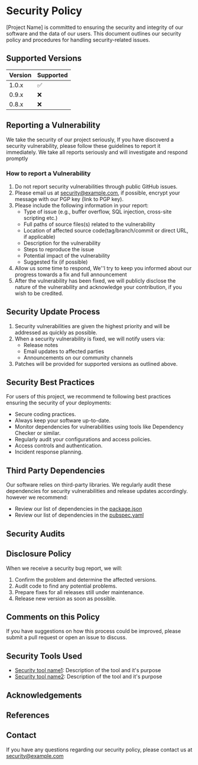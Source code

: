 # Security Policy

[Project Name] is committed to ensuring the security and integrity of our software and the data of our users.
This document outlines our security policy and procedures for handling security-related issues.

## Supported Versions

| Version | Supported |
| ------- | --------- |
| 1.0.x   | ✅        |
| 0.9.x   | ❌        |
| 0.8.x   | ❌        |

## Reporting a Vulnerability

We take the security of our project seriously, If you have discoverd a security vulnerability, please follow these guidelines to report it immediately. We take all reports seriously and will investigate and respond promptly

### How to report a Vulnerability

1. Do not report security vulnerabilities through public GitHub issues.
2. Please email us at [security@example.com](mailto:security@example.com), if possible, encrypt your message with our PGP key (link to PGP key).
3. Please include the following information in your report:
   - Type of issue (e.g., buffer overflow, SQL injection, cross-site scripting etc.)
   - Full paths of source files(s) related to the vulnerability
   - Location of affected source code(tag/branch/commit or direct URL, if applicable)
   - Description for the vulnerability
   - Steps to reproduce the issue
   - Potential impact of the vulnerability
   - Suggested fix (if possible)
4. Allow us some time to respond, We''l try to keep you informed about our progress towards a fix and full announcement
5. After the vulnerability has been fixed, we will publicly disclose the nature of the vulnerability and acknowledge your
   contribution, if you wish to be credited.

## Security Update Process

1. Security vulnerabilities are given the highest priority and will be addressed as quickly as possible.
2. When a security vulnerability is fixed, we will notify users via:
   - Release notes
   - Email updates to affected parties
   - Announcements on our community channels
3. Patches will be provided for supported versions as outlined above.

## Security Best Practices

For users of this project, we recommend te following best practices ensuring the security of your deployments:

- Secure coding practices.
- Always keep your software up-to-date.
- Monitor dependencies for vulnerabilities using tools like Dependency Checker or similar.
- Regularly audit your configurations and access policies.
- Access controls and authentication.
- Incident response planning.

## Third Party Dependencies

Our software relies on third-party libraries. We regularly audit these dependencies for security vulnerabilities and release updates accordingly. however we recommend:

- Review our list of dependencies in the [package.json](https://github.com/username/blob/main/package.json)
- Review our list of dependencies in the [pubspec.yaml](https://github.com/username/blob/main/pubspec.yaml)

## Security Audits

## Disclosure Policy

When we receive a security bug report, we will:

1. Confirm the problem and determine the affected versions.
2. Audit code to find any potential problems.
3. Prepare fixes for all releases still under maintenance.
4. Release new version as soon as possible.

## Comments on this Policy

If you have suggestions on how this process could be improved, please submit a pull request or open an issue to discuss.

## Security Tools Used

- [Security tool name1](https://example.com): Description of the tool and it's purpose
- [Security tool name2](https://example.com): Description of the tool and it's purpose

## Acknowledgements

## References

## Contact

If you have any questions regarding our security policy, please contact us at [security@example.com](mailto:security@example.com)
